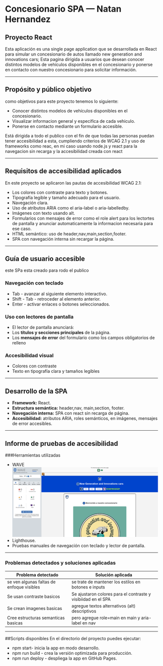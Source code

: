 #  Concesionario SPA — Natan Hernandez

##  Proyecto React
Esta aplicación es una single page application que se desarrollada en React para simular un concesionario de autos llamado new generation and innovations cars; Esta pagina dirigida a usuarios que desean conocer distintos modelos de vehículos disponibles en el concesionario y ponerse en contacto con nuestro concesionario para solicitar información.

---

##  Propósito y público objetivo
como objetivos para este proyecto tenemos lo siguiente:
- Conocer distintos modelos de vehículos disponibles en el concesionario.
- Visualizar informacion general y especifica  de cada vehiculo.
- Ponerse en contacto mediante un formulario accesible.

Está dirigida a todo el publico  con el fin de que todas las personas puedan tener accesibilidad a esta, cumpliendo criterios de WCAG 2.1  y uso de frameworks como reac, en mi caso usando  node.js y react para la navegacion sin recarga y la accesibilidad creada con react

---

##  Requisitos de accesibilidad aplicados
En este proyecto se  aplicaron las pautas de accesibilidad WCAG 2.1:

-  Los colores con contraste para texto y botones.  
-  Tipografía legible y tamaño adecuado para el usuario.  
-  Navegación clara.  
- Uso de atributos ARIA como el aria-label o aria-labelledby.  
- Imágenes con texto usando alt.  
- Formularios con mensajes de error como el role alert para los lectortes de pantalla y anunciar automaticamente la informacion necesaria para ese caso. 
- HTML semántico: uso de header,nav,main,section,footer.  
- SPA con navegación interna sin recargar la página.  

---

## Guía de usuario accesible
este SPa esta creado para rodo el publico

### Navegación con teclado
- Tab - avanzar al siguiente elemento interactivo.  
- Shift - Tab - retroceder al elemento anterior.  
- Enter - activar enlaces o botones seleccionados.  

### Uso con lectores de pantalla
- El lector de pantalla anunciará:
- Los **títulos y secciones principales** de la página.  
- Los **mensajes de error** del formulario como los campos obligatorios de relleno  

### Accesibilidad visual
- Colores con contraste   
- Texto en tipografía clara y tamaños legibles  

---

## Desarrollo de la SPA
- **Framework:** React.  
- **Estructura semántica:** header,nav, main,section, footer.  
- **Navegación interna:** SPA con react sin recarga de página.  
- **Accesibilidad:** atributos ARIA, roles semánticos, en imágenes, mensajes de error accesibles.  

---

## Informe de pruebas de accesibilidad

###Herramientas utilizadas
- WAVE
  ![Evidencia](docs/evidencia1.png)
- Lighthouse.  
- Pruebas manuales de navegación con teclado y lector de pantalla.  

---

### Problemas detectados y soluciones aplicadas
| Problema detectado | Solución aplicada |
|--------------------|------------------|
| se ven algunas faltas de enfoque visibles  | se trate de mantener los estilos en botones e inputs |
| Se usan contraste basicos | Se ajustaron colores para el contraste y visibiidad en el SPA |
| Se crean imagenes basicas | agregue textos alternativos (alt) descriptivos |
| Cree estructuras semanticas basicas | pero agregue role=main en main y aria-label en nav |

---

##Scripts disponibles
En el directorio del proyecto puedes ejecutar:

- npm start- inicia la app en modo desarrollo.  
- npm run build - crea la versión optimizada para producción.  
- npm run deploy - despliega la app en GitHub Pages.  

